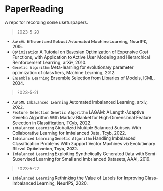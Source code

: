 # PaperReading
A repo for recording some useful papers.

> 2023-5-20
* `AutoML` Efficient and Robust Automated Machine Learning, NeurIPS, 2015.
* `Optimization` A Tutorial on Bayesian Optimization of Expensive Cost Functions, with Application to Active User Modeling and Hierarchical Reinforcement Learning, arXiv, 2010.
* `Genetic Algorithm` Meta-learning for evolutionary parameter optimization of classifiers, Machine Learning, 2012.
* `Ensemble Learning` Ensemble Selection from Libraries of Models, ICML, 2004.

> 2023-5-21
* `AutoML` `Imbalanced Learning` Automated Imbalanced Learning, arxiv, 2022.
* `Feature Selection` `Genetic Algorithm` LAGAM: A Length-Adaptive Genetic Algorithm With Markov Blanket for High-Dimensional Feature Selection in Classification, TCyb, 2022.
* `Imbalanced Learning` Globalized Multiple Balanced Subsets With Collaborative Learning for Imbalanced Data, Tcyb, 2022.
* `Imbalanced Learning` `Genetic Algorithm` Handling Imbalanced Classification Problems With Support Vector Machines via Evolutionary Bilevel Optimization, Tcyb, 2022.
* `Imbalanced Learning` Exploiting Synthetically Generated Data with Semi-Supervised Learning for Small and Imbalanced Datasets, AAAI, 2019.

> 2023-5-22
* `Imbalanced Learning` Rethinking the Value of Labels for Improving Class-Imbalanced Learning, NeurIPS, 2020.
